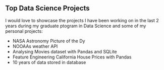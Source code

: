## Top Data Science Projects 

I would love to showcase the projects I have been working on in the last 2 years during my graduate ptogram in Data Science and some of my personal projects:

* NASA Astronomy Picture of the Dy
* NOOAAs weather API 
* Analysing Movies dataset with Pandas and SQLite
* Feature Engineering California House Prices with Pandas 
* 10 years of data stored in database 
